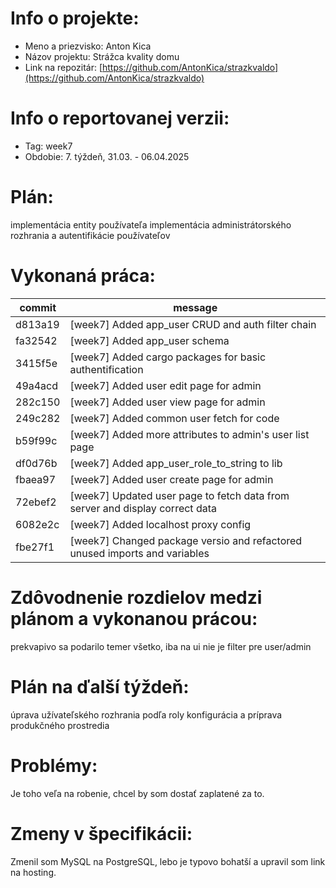 # Info o projekte:
- Meno a priezvisko: Anton Kica
- Názov projektu: Strážca kvality domu
- Link na repozitár: [https://github.com/AntonKica/strazkvaldo](https://github.com/AntonKica/strazkvaldo)

# Info o reportovanej verzii:  
<!-- Upraviť podľa aktuálneho týždňa, reporty začínajú 4. týždeň semestra. Upraviť aj názov reportu. -->
- Tag: week7
- Obdobie: 7. týždeň, 31.03. - 06.04.2025 

# Plán:
implementácia entity používateľa
implementácia administrátorského rozhrania a autentifikácie používateľov

# Vykonaná práca:
| commit | message |
| ------ | ------- |
| d813a19 | [week7] Added app_user CRUD and auth filter chain |
| fa32542 | [week7] Added app_user schema |
| 3415f5e | [week7] Added cargo packages for basic authentification |
| 49a4acd | [week7] Added user edit page for admin |
| 282c150 | [week7] Added user view page for admin |
| 249c282 | [week7] Added common user fetch for code |
| b59f99c | [week7] Added more attributes to admin's user list page |
| df0d76b | [week7] Added app_user_role_to_string to lib |
| fbaea97 | [week7] Added user create page for admin |
| 72ebef2 | [week7] Updated user page to fetch data from server and display correct data |
| 6082e2c | [week7] Added localhost proxy config |
| fbe27f1 | [week7] Changed package versio and refactored unused imports and variables |

# Zdôvodnenie rozdielov medzi plánom a vykonanou prácou:
prekvapivo sa podarilo temer všetko, iba na ui nie je filter pre user/admin

# Plán na ďalší týždeň:
úprava užívateľského rozhrania podľa roly
konfigurácia a príprava produkčného prostredia

# Problémy:
Je toho veľa na robenie, chcel by som dostať zaplatené za to.

# Zmeny v špecifikácii:
Zmenil som MySQL na PostgreSQL, lebo je typovo bohatší a upravil som link na hosting.